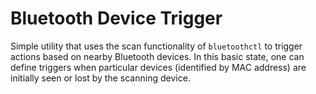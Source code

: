 # Bluetooth Device Trigger

Simple utility that uses the scan functionality of `bluetoothctl` 
to trigger actions based on nearby Bluetooth devices. In this
basic state, one can define triggers when particular devices
(identified by MAC address) are initially seen or lost by the
scanning device.



